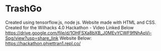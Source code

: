 # TrashGo
Created using tensorflow.js, node js. Website made with HTML and CSS.
Created for the Wilhacks 4.0 Hackathon - Video Linked Below
https://drive.google.com/file/d/1OHFSXa8bXB_J0MEvYCWF9fNhApVi-Spg/view?usp=share_link
Website Below:
https://hackathon.phiettran1.repl.co/
